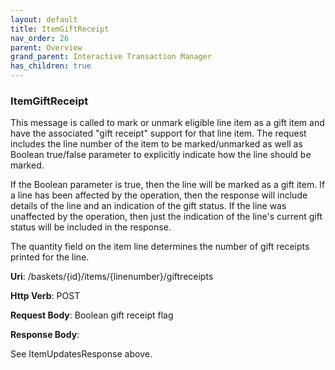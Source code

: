 ```yaml
---
layout: default
title: ItemGiftReceipt
nav_order: 26
parent: Overview
grand_parent: Interactive Transaction Manager
has_children: true
---
```

### ItemGiftReceipt 

This message is called to mark or unmark eligible line item as a gift
item and have the associated "gift receipt" support for that line item.
The request includes the line number of the item to be marked/unmarked
as well as Boolean true/false parameter to explicitly indicate how the
line should be marked.

If the Boolean parameter is true, then the line will be marked as a gift
item. If a line has been affected by the operation, then the response
will include details of the line and an indication of the gift status.
If the line was unaffected by the operation, then just the indication of
the line's current gift status will be included in the response.

The quantity field on the item line determines the number of gift
receipts printed for the line.

**Uri**: /baskets/{id}/items/{linenumber}/giftreceipts

**Http Verb**: POST

**Request Body**: Boolean gift receipt flag

**Response Body**:

See ItemUpdatesResponse above.
